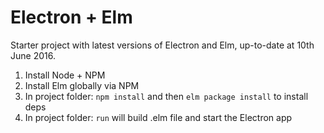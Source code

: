 # Electron + Elm

Starter project with latest versions of Electron and Elm, up-to-date at 10th June 2016.

1. Install Node + NPM
2. Install Elm globally via NPM
3. In project folder: `npm install` and then `elm package install` to install deps
4. In project folder: `run` will build .elm file and start the Electron app

